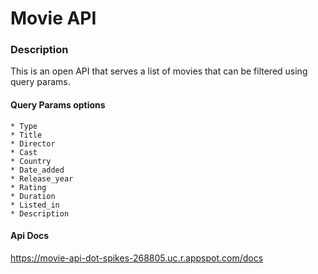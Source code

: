 # Movie API

### Description

This is an open API that serves a list of movies that can be filtered using query params. 


#### Query Params options
    * Type
    * Title
    * Director
    * Cast
    * Country
    * Date_added
    * Release_year
    * Rating
    * Duration
    * Listed_in
    * Description

#### Api Docs
https://movie-api-dot-spikes-268805.uc.r.appspot.com/docs